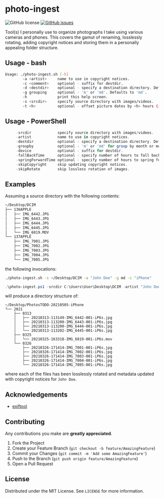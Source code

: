 
# photo-ingest
![GitHub license](https://img.shields.io/github/license/waywardone/photo-ingest) [![GitHub issues](https://img.shields.io/github/issues/waywardone/photo-ingest)](https://github.com/waywardone/photo-ingest/issues)

Tool(s) I personally use to organize photographs I take using various cameras and phones. This covers the gamut of renaming, losslessly rotating, adding copyright notices and storing them in a personally appealing folder structure.
## Usage - bash

```bash
Usage: ./photo-ingest.sh [-h]
        -a <artist>     name to use in copyright notices.
        -c <comment>    optional - suffix for destdir.
        -d <destdir>    optional - specify a destination directory. Defaults to PhotosTODO-YYYYmmdd.
        -g grouping     optional - 'm' or 'md'. Defaults to 'md'.
        -h              print this help screen.
        -s <srcdir>     specify source directory with images/videos.
        -t <h>          optional - offset picture dates by <h> hours (int or float). +h to jump forward and -h to fall back.
```

## Usage - PowerShell

```powershell
     -srcdir            specify source directory with images/videos.
     -artist            name to use in copyright notices.
     -destdir           optional - specify a destination directory. Defaults to PhotosTODO-YYYYmmdd.
     -groupby           optional - 'm' or 'md' for group by month or month-day. Defaults to 'md'. 
     -device            optional - suffix for destdir.
     -fallBackTime      optional - specify number of hours to fall back in timestamps.
     -springForwardTime optional - specify number of hours to spring forward in timestamps.
     -skipCopyright     skip updating copyright notices.
     -skipRotate        skip lossless rotation of images.
```

## Examples
Assuming a source directory with the following contents:

```bash
~/Desktop/DCIM
├── 136APPLE
│   ├── IMG_6442.JPG
│   ├── IMG_6443.JPG
│   ├── IMG_6444.JPG
│   ├── IMG_6445.JPG
│   └── IMG_6819.MOV
└── 137APPLE
    ├── IMG_7001.JPG
    ├── IMG_7002.JPG
    ├── IMG_7003.JPG
    ├── IMG_7004.JPG
    └── IMG_7005.JPG

```
the following invocations: 
```bash
./photo-ingest.sh -s ~/Desktop/DCIM -a "John Doe" -g md -c "iPhone"
``` 

```powershell
.\photo-ingest.ps1 -srcdir C:\Users\User\Desktop\DCIM -artist "John Doe" -groupby md -device "iPhone"
```
will produce a directory structure of:

```
~/Desktop/PhotosTODO-20210505-iPhone
└── 2021
    ├── 0313
    │   ├── 20210313-113149-IMG_6442-001-iP6s.jpg
    │   ├── 20210313-113200-IMG_6443-001-iP6s.jpg
    │   ├── 20210313-113200-IMG_6444-001-iP6s.jpg
    │   └── 20210313-113202-IMG_6445-001-iP6s.jpg
    ├── 0325
    │   └── 20210325-163318-IMG_6819-001-iP6s.mov
    └── 0326
        ├── 20210326-171414-IMG_7001-001-iP6s.jpg
        ├── 20210326-171414-IMG_7002-001-iP6s.jpg
        ├── 20210326-171414-IMG_7003-001-iP6s.jpg
        ├── 20210326-171414-IMG_7004-001-iP6s.jpg
        └── 20210326-171414-IMG_7005-001-iP6s.jpg

```
where each of the files has been losslessly rotated and metadata updated with copyright notices for `John Doe`.
## Acknowledgements

 - [exiftool](https://exiftool.org)
  
## Contributing

Any contributions you make are **greatly appreciated**.

1. Fork the Project
2. Create your Feature Branch (`git checkout -b feature/AmazingFeature`)
3. Commit your Changes (`git commit -m 'Add some AmazingFeature'`)
4. Push to the Branch (`git push origin feature/AmazingFeature`)
5. Open a Pull Request


## License

Distributed under the MIT License. See `LICENSE` for more information.


